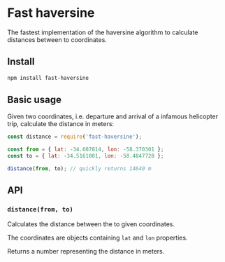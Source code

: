# Fast haversine

The fastest implementation of the haversine algorithm to calculate distances between to coordinates.

## Install

```bash
npm install fast-haversine
```

## Basic usage

Given two coordinates, i.e. departure and arrival of a infamous helicopter trip, calculate the distance in meters:

```js
const distance = require('fast-haversine');

const from = { lat: -34.607814, lon: -58.370301 };
const to = { lat: -34.5161001, lon: -58.4847728 };

distance(from, to); // quickly returns 14640 m
```

## API

### `distance(from, to)`

Calculates the distance between the to given coordinates.

The coordinates are objects containing `lat` and `lon` properties.

Returns a number representing the distance in meters.
